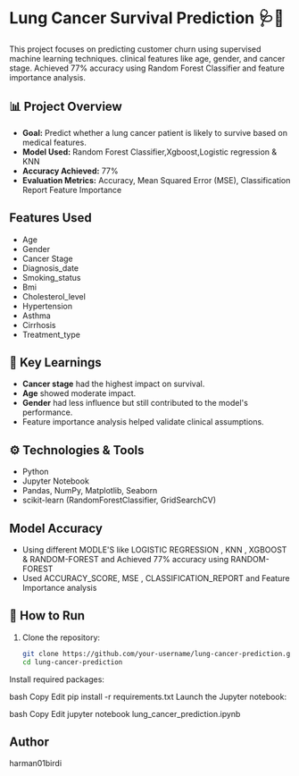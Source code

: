 # Lung Cancer Survival Prediction 🩺🧠
This project focuses on predicting customer churn using supervised machine learning techniques. clinical features like age, gender, and cancer stage. Achieved 77% accuracy using Random Forest Classifier and feature importance analysis.


## 📊 Project Overview

- **Goal:** Predict whether a lung cancer patient is likely to survive based on medical features.
- **Model Used:** Random Forest Classifier,Xgboost,Logistic regression & KNN
- **Accuracy Achieved:** 77%
- **Evaluation Metrics:** Accuracy, Mean Squared Error (MSE), Classification Report Feature Importance

## Features Used
- Age
- Gender
- Cancer Stage
- Diagnosis_date
- Smoking_status
- Bmi
- Cholesterol_level
- Hypertension
- Asthma
- Cirrhosis
- Treatment_type

## 🧠 Key Learnings

- **Cancer stage** had the highest impact on survival.
- **Age** showed moderate impact.
- **Gender** had less influence but still contributed to the model's performance.
- Feature importance analysis helped validate clinical assumptions.

 ## ⚙️ Technologies & Tools

- Python
- Jupyter Notebook
- Pandas, NumPy, Matplotlib, Seaborn
- scikit-learn (RandomForestClassifier, GridSearchCV)


## Model Accuracy
- Using different MODLE'S like LOGISTIC REGRESSION , KNN , XGBOOST & RANDOM-FOREST and Achieved 77% accuracy using RANDOM-FOREST
- Used ACCURACY_SCORE, MSE , CLASSIFICATION_REPORT and Feature Importance analysis


## 🚀 How to Run

1. Clone the repository:
   ```bash
   git clone https://github.com/your-username/lung-cancer-prediction.git
   cd lung-cancer-prediction
Install required packages:

bash
Copy
Edit
pip install -r requirements.txt
Launch the Jupyter notebook:

bash
Copy
Edit
jupyter notebook lung_cancer_prediction.ipynb


## Author
harman01birdi



